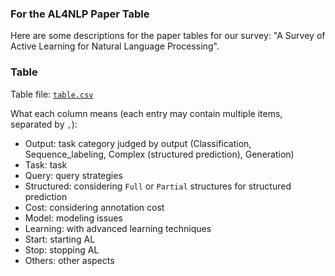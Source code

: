 ### For the AL4NLP Paper Table

Here are some descriptions for the paper tables for our survey: "A Survey of Active Learning for Natural Language Processing".

### Table

Table file: [`table.csv`](./table.csv)

What each column means (each entry may contain multiple items, separated by `,`):

- Output: task category judged by output (Classification, Sequence_labeling, Complex (structured prediction), Generation)
- Task: task
- Query: query strategies
- Structured: considering `Full` or `Partial` structures for structured prediction
- Cost: considering annotation cost
- Model: modeling issues
- Learning: with advanced learning techniques
- Start: starting AL
- Stop: stopping AL
- Others: other aspects
